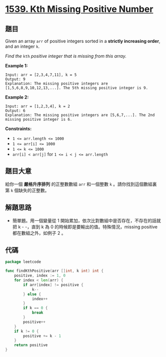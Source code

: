# [1539. Kth Missing Positive Number](https://leetcode.com/problems/kth-missing-positive-number/)

## 題目

Given an array `arr` of positive integers sorted in a **strictly increasing order**, and an integer `k`.

*Find the* `kth` *positive integer that is missing from this array.*

**Example 1:**

```
Input: arr = [2,3,4,7,11], k = 5
Output: 9
Explanation: The missing positive integers are [1,5,6,8,9,10,12,13,...]. The 5th missing positive integer is 9.
```

**Example 2:**

```
Input: arr = [1,2,3,4], k = 2
Output: 6
Explanation: The missing positive integers are [5,6,7,...]. The 2nd missing positive integer is 6.
```

**Constraints:**

- `1 <= arr.length <= 1000`
- `1 <= arr[i] <= 1000`
- `1 <= k <= 1000`
- `arr[i] < arr[j]` for `1 <= i < j <= arr.length`

## 題目大意

給你一個 **嚴格升序排列** 的正整數數組 `arr` 和一個整數 `k` 。請你找到這個數組裏第 `k` 個缺失的正整數。

## 解題思路

- 簡單題。用一個變量從 1 開始累加，依次比對數組中是否存在，不存在的話就把 k - -，直到 k 為 0 的時候即是要輸出的值。特殊情況，missing positive 都在數組之外，如例子 2 。

## 代碼

```go
package leetcode

func findKthPositive(arr []int, k int) int {
	positive, index := 1, 0
	for index < len(arr) {
		if arr[index] != positive {
			k--
		} else {
			index++
		}
		if k == 0 {
			break
		}
		positive++
	}
	if k != 0 {
		positive += k - 1
	}
	return positive
}
```